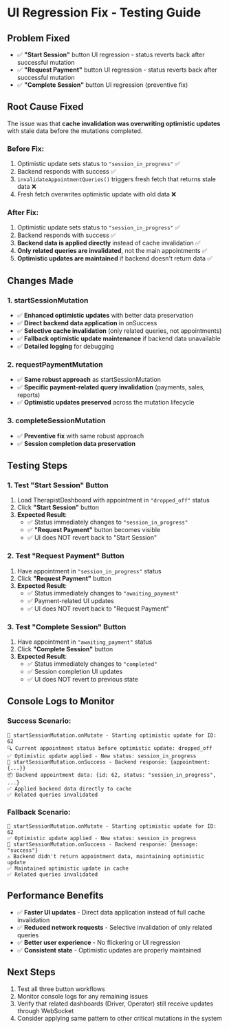 # UI Regression Fix - Testing Guide

## Problem Fixed

- ✅ **"Start Session"** button UI regression - status reverts back after successful mutation
- ✅ **"Request Payment"** button UI regression - status reverts back after successful mutation
- ✅ **"Complete Session"** button UI regression (preventive fix)

## Root Cause Fixed

The issue was that **cache invalidation was overwriting optimistic updates** with stale data before the mutations completed.

### Before Fix:

1. Optimistic update sets status to `"session_in_progress"` ✅
2. Backend responds with success ✅
3. `invalidateAppointmentQueries()` triggers fresh fetch that returns stale data ❌
4. Fresh fetch overwrites optimistic update with old data ❌

### After Fix:

1. Optimistic update sets status to `"session_in_progress"` ✅
2. Backend responds with success ✅
3. **Backend data is applied directly** instead of cache invalidation ✅
4. **Only related queries are invalidated**, not the main appointments ✅
5. **Optimistic updates are maintained** if backend doesn't return data ✅

## Changes Made

### 1. startSessionMutation

- ✅ **Enhanced optimistic updates** with better data preservation
- ✅ **Direct backend data application** in onSuccess
- ✅ **Selective cache invalidation** (only related queries, not appointments)
- ✅ **Fallback optimistic update maintenance** if backend data unavailable
- ✅ **Detailed logging** for debugging

### 2. requestPaymentMutation

- ✅ **Same robust approach** as startSessionMutation
- ✅ **Specific payment-related query invalidation** (payments, sales, reports)
- ✅ **Optimistic updates preserved** across the mutation lifecycle

### 3. completeSessionMutation

- ✅ **Preventive fix** with same robust approach
- ✅ **Session completion data preservation**

## Testing Steps

### 1. Test "Start Session" Button

1. Load TherapistDashboard with appointment in `"dropped_off"` status
2. Click **"Start Session"** button
3. **Expected Result**:
   - ✅ Status immediately changes to `"session_in_progress"`
   - ✅ **"Request Payment"** button becomes visible
   - ✅ UI does NOT revert back to "Start Session"

### 2. Test "Request Payment" Button

1. Have appointment in `"session_in_progress"` status
2. Click **"Request Payment"** button
3. **Expected Result**:
   - ✅ Status immediately changes to `"awaiting_payment"`
   - ✅ Payment-related UI updates
   - ✅ UI does NOT revert back to "Request Payment"

### 3. Test "Complete Session" Button

1. Have appointment in `"awaiting_payment"` status
2. Click **"Complete Session"** button
3. **Expected Result**:
   - ✅ Status immediately changes to `"completed"`
   - ✅ Session completion UI updates
   - ✅ UI does NOT revert to previous state

## Console Logs to Monitor

### Success Scenario:

```
🚀 startSessionMutation.onMutate - Starting optimistic update for ID: 62
🔍 Current appointment status before optimistic update: dropped_off
✅ Optimistic update applied - New status: session_in_progress
🎉 startSessionMutation.onSuccess - Backend response: {appointment: {...}}
📦 Backend appointment data: {id: 62, status: "session_in_progress", ...}
✅ Applied backend data directly to cache
✅ Related queries invalidated
```

### Fallback Scenario:

```
🚀 startSessionMutation.onMutate - Starting optimistic update for ID: 62
✅ Optimistic update applied - New status: session_in_progress
🎉 startSessionMutation.onSuccess - Backend response: {message: "success"}
⚠️ Backend didn't return appointment data, maintaining optimistic update
✅ Maintained optimistic update in cache
✅ Related queries invalidated
```

## Performance Benefits

- ✅ **Faster UI updates** - Direct data application instead of full cache invalidation
- ✅ **Reduced network requests** - Selective invalidation of only related queries
- ✅ **Better user experience** - No flickering or UI regression
- ✅ **Consistent state** - Optimistic updates are properly maintained

## Next Steps

1. Test all three button workflows
2. Monitor console logs for any remaining issues
3. Verify that related dashboards (Driver, Operator) still receive updates through WebSocket
4. Consider applying same pattern to other critical mutations in the system
